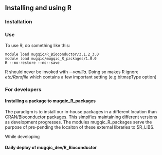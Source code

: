 
## Installing and using R ##

### Installation


### Use

To use R, do something like this:

	module load mugqic/R_Bioconductor/3.1.2_3.0
	module load mugqic/mugqic_R_packages/1.0.0
	R --no-restore --no--save
	
R should never be invoked with *--vanilla*. Doing so makes R ignore *etc/Rprofile* which contains a few important setting (e.g bitmapType option)

### For developers


#### Installing a package to mugqic\_R\_packages ####

The paradigm is to install our in-house packages in a different location than CRAN/Bioconductor packages. This simpifies maintaining different versions as development progresses. The modules mugqic\_R\_packages serve the purpose of pre-pending the locaiton of these external libraries to $R\_LIBS.

While developing 





#### Daily deploy of mugqic\_dev/R\_Bioconductor ####



